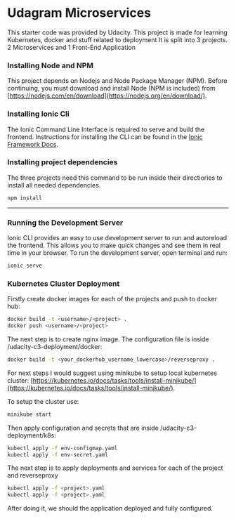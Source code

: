 # Udagram Microservices

This starter code was provided by Udacity. This project is made for learning Kubernetes, docker and stuff related to deployment
It is split into 3 projects. 2 Microservices and 1 Front-End Application


### Installing Node and NPM
This project depends on Nodejs and Node Package Manager (NPM). Before continuing, you must download and install Node (NPM is included) from [https://nodejs.com/en/download](https://nodejs.org/en/download/).

### Installing Ionic Cli
The Ionic Command Line Interface is required to serve and build the frontend. Instructions for installing the CLI can be found in the [Ionic Framework Docs](https://ionicframework.com/docs/installation/cli).

### Installing project dependencies

The three projects need this command to be run inside their directiories to install all needed dependencies.
```bash
npm install
```

***
### Running the Development Server
Ionic CLI provides an easy to use development server to run and autoreload the frontend. This allows you to make quick changes and see them in real time in your browser. To run the development server, open terminal and run:

```bash
ionic serve
```

### Kubernetes Cluster Deployment
Firstly create docker images for each of the projects and push to docker hub:
```bash
docker build -t <username>/<project> .
docker push <username>/<project>
```
The next step is to create nginx image. The configuration file is inside /udacity-c3-deployment/docker:
```bash
docker build -t <your_dockerhub_username_lowercase>/reverseproxy .
```

For next steps I would suggest using minikube to setup local kubernetes cluster:
[https://kubernetes.io/docs/tasks/tools/install-minikube/](https://kubernetes.io/docs/tasks/tools/install-minikube/).

To setup the cluster use:
```bash
minikube start
```

Then apply configuration and secrets that are inside /udacity-c3-deployment/k8s:
```bash
kubectl apply -f env-configmap.yaml
kubectl apply -f env-secret.yaml
```
The next step is to apply deployments and services for each of the project and reverseproxy
```bash
kubectl apply -f <project>.yaml
kubectl apply -f <project>.yaml
```
After doing it, we should the application deployed and fully configured.
